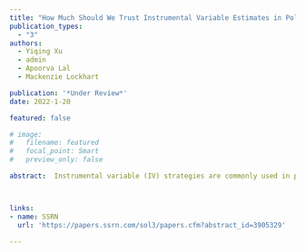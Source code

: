 ```yaml
---
title: "How Much Should We Trust Instrumental Variable Estimates in Political Science? Practical Advice based on Over 60 Replicated Studies"
publication_types:
  - "3"
authors:
  - Yiqing Xu
  - admin
  - Apoorva Lal
  - Mackenzie Lockhart

publication: '*Under Review*'
date: 2022-1-20

featured: false

# image:
#   filename: featured
#   focal_point: Smart
#   preview_only: false

abstract:  Instrumental variable (IV) strategies are commonly used in political science to establish causal relationships, yet the identifying assumptions required by an IV design are demanding and it remains challenging for researchers to evaluate their plausibility. We replicate 61 papers published in three top journals in political science from the past decade (2011-2020) and document several troubling patterns: (1) researchers often miscalculate the first-stage F statistics, overestimating the strength of their IVs; (2) most researchers rely on classical asymptotic standard errors, which often severely underestimate the uncertainties around the two-stage-least-squared (2SLS) estimates; (3) in the majority of the replicated studies, the 2SLS estimates are much bigger than the ordinary-least-squared estimates, and their ratio is negatively correlated with the strength of the IVs in studies where the IVs are not experimentally generated, suggesting potential violations of the exclusion restriction; such a relationship is much weaker with experimentally generated IVs. To improve practice, we provide a checklist for researchers to avoid these pitfalls and recommend a zero-first-stage test and a local-to-zero procedure to guard against failure of the identifying assumptions.



links:
- name: SSRN
  url: 'https://papers.ssrn.com/sol3/papers.cfm?abstract_id=3905329'

---
```

